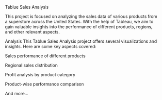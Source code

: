Tablue Sales Analysis

This project is focused on analyzing the sales data of various products from a superstore across the United States. With the help of Tableau, we aim to gain valuable insights into the performance of different products, regions, and other relevant aspects.

Analysis This Tablue Sales Analysis project offers several visualizations and insights. Here are some key aspects covered:

Sales performance of different products

Regional sales distribution

Profit analysis by product category

Product-wise performance comparison

And more...

